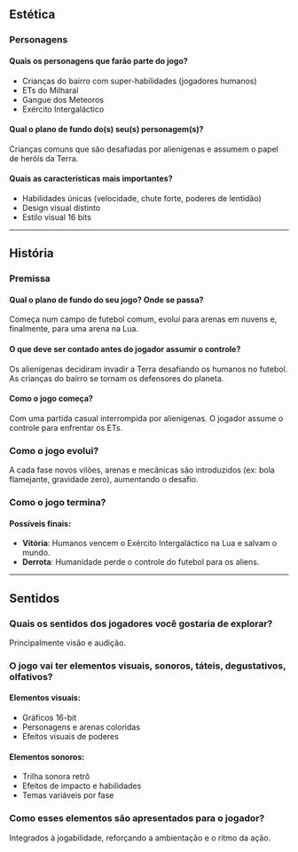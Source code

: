 ## Estética

### Personagens

#### Quais os personagens que farão parte do jogo?
- Crianças do bairro com super-habilidades (jogadores humanos)
- ETs do Milharal
- Gangue dos Meteoros
- Exército Intergaláctico

#### Qual o plano de fundo do(s) seu(s) personagem(s)?
Crianças comuns que são desafiadas por alienígenas e assumem o papel de heróis da Terra.

#### Quais as características mais importantes?
- Habilidades únicas (velocidade, chute forte, poderes de lentidão)
- Design visual distinto
- Estilo visual 16 bits

---

## História

### Premissa

#### Qual o plano de fundo do seu jogo? Onde se passa?
Começa num campo de futebol comum, evolui para arenas em nuvens e, finalmente, para uma arena na Lua.

#### O que deve ser contado antes do jogador assumir o controle?
Os alienígenas decidiram invadir a Terra desafiando os humanos no futebol. As crianças do bairro se tornam os defensores do planeta.

#### Como o jogo começa?
Com uma partida casual interrompida por alienígenas. O jogador assume o controle para enfrentar os ETs.

### Como o jogo evolui?
A cada fase novos vilões, arenas e mecânicas são introduzidos (ex: bola flamejante, gravidade zero), aumentando o desafio.

### Como o jogo termina?

#### Possíveis finais:
- **Vitória**: Humanos vencem o Exército Intergaláctico na Lua e salvam o mundo.
- **Derrota**: Humanidade perde o controle do futebol para os aliens.

---

## Sentidos

### Quais os sentidos dos jogadores você gostaria de explorar?
Principalmente visão e audição.

### O jogo vai ter elementos visuais, sonoros, táteis, degustativos, olfativos?

#### Elementos visuais:
- Gráficos 16-bit
- Personagens e arenas coloridas
- Efeitos visuais de poderes

#### Elementos sonoros:
- Trilha sonora retrô
- Efeitos de impacto e habilidades
- Temas variáveis por fase

### Como esses elementos são apresentados para o jogador?
Integrados à jogabilidade, reforçando a ambientação e o ritmo da ação.
